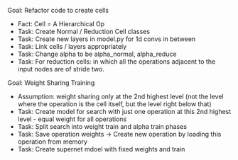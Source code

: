Goal: Refactor code to create cells

- Fact: Cell = A Hierarchical Op
- Task: Create Normal / Reduction Cell classes
- Task: Create new layers in model.py for 1d convs in between
- Task: Link cells / layers appropriately
- Task: Change alpha to be alpha_normal, alpha_reduce
- Task: For reduction cells: in which all the operations adjacent
to the input nodes are of stride two.

Goal: Weight Sharing Training
- Assumption: weight sharing only at the 2nd highest level (not the level where the operation is the cell itself, but the level right below that)
- Task: Create model for search with just one operation at this 2nd highest level - equal weight for all operations
- Task: Split search into weight train and alpha train phases
- Task: Save operation weights -> Create new operation by loading this operation from memory
- Task: Create supernet mdoel with fixed weights and train